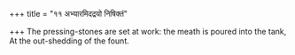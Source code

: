 +++
title = "११ अभ्यारमिदद्रयो निषिक्तं"

+++
The pressing-stones are set at work: the meath is poured into the tank,  
     At the out-shedding of the fount.